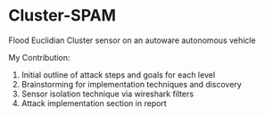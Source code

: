 # Cluster-SPAM
Flood Euclidian Cluster sensor on an autoware autonomous vehicle

My Contribution:
1. Initial outline of attack steps and goals for each level
2. Brainstorming for implementation techniques and discovery
3. Sensor isolation technique via wireshark filters
4. Attack implementation section in report
